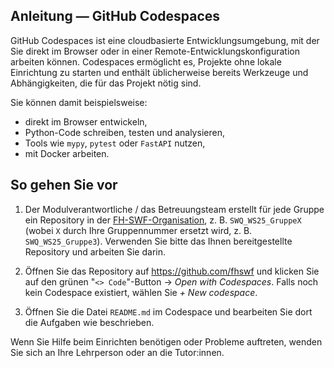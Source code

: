 ## Anleitung — GitHub Codespaces

GitHub Codespaces ist eine cloudbasierte Entwicklungsumgebung, mit der Sie direkt im Browser oder in einer Remote-Entwicklungskonfiguration arbeiten können. Codespaces ermöglicht es, Projekte ohne lokale Einrichtung zu starten und enthält üblicherweise bereits Werkzeuge und Abhängigkeiten, die für das Projekt nötig sind.

Sie können damit beispielsweise:

- direkt im Browser entwickeln,
- Python-Code schreiben, testen und analysieren,
- Tools wie `mypy`, `pytest` oder `FastAPI` nutzen,
- mit Docker arbeiten.

## So gehen Sie vor

1. Der Modulverantwortliche / das Betreuungsteam erstellt für jede Gruppe ein Repository in der [FH-SWF-Organisation](https://github.com/fhswf), z. B. `SWQ_WS25_GruppeX` (wobei `X` durch Ihre Gruppennummer ersetzt wird, z. B. `SWQ_WS25_Gruppe3`). Verwenden Sie bitte das Ihnen bereitgestellte Repository und arbeiten Sie darin.

2. Öffnen Sie das Repository auf https://github.com/fhswf und klicken Sie auf den grünen "`<> Code`"-Button → _Open with Codespaces_. Falls noch kein Codespace existiert, wählen Sie _+ New codespace_.

3. Öffnen Sie die Datei `README.md` im Codespace und bearbeiten Sie dort die Aufgaben wie beschrieben.

Wenn Sie Hilfe beim Einrichten benötigen oder Probleme auftreten, wenden Sie sich an Ihre Lehrperson oder an die Tutor:innen.
